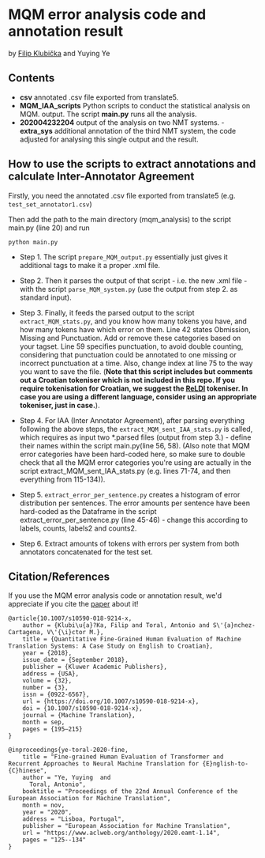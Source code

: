 # MQM error analysis code and annotation result

by [Filip Klubička](https://github.com/GreenParachute/mqm-eng-cro) and Yuying Ye


## Contents

- **csv** annotated .csv file exported from translate5.
- **MQM_IAA_scripts** Python scripts to conduct the statistical analysis on MQM. output. The script **main.py** runs all the analysis.
- **202004232204** output of the analysis on two NMT systems.
-**extra_sys** additional annotation of the third NMT system, the code adjusted for analysing this single output and the result.

## How to use the scripts to extract annotations and calculate Inter-Annotator Agreement


Firstly, you need the annotated .csv file exported from translate5 (e.g. `test_set_annotator1.csv`)  

Then add the path to the main directory (mqm_analysis) to the script main.py (line 20) and run 

```
python main.py
```

* Step 1. The script `prepare_MQM_output.py` essentially just gives it additional tags to make it a proper .xml file.

* Step 2. Then it parses the output of that script - i.e. the new .xml file - with the script `parse_MQM_system.py` (use the output from step 2. as standard input).

* Step 3. Finally, it feeds the parsed output to the script `extract_MQM_stats.py`, and you know how many tokens you have, and how many tokens have which error on them. Line 42 states Obmission, Missing and Punctuation. Add or remove these categories based on your tagset. Line 59 specifies punctuation, to avoid double counting, considering that punctuation could be annotated to one missing or incorrect punctuation at a time. Also, change index at line 75 to the way you want to save the file.
(**Note that this script  includes but comments out a Croatian tokeniser which is not included in this repo. If you require tokenisation for Croatian, we suggest the [ReLDI](https://github.com/clarinsi/reldi-tokeniser) tokeniser. In case you are using a different language, consider using an appropriate tokeniser, just in case.**). 

* Step 4. For IAA (Inter Annotator Agreement), after parsing everything following the above steps, the `extract_MQM_sent_IAA_stats.py` is called, which requires as input two \*.parsed files (output from step 3.) - define their names within the script main.py(line 56, 58). (Also note that MQM error categories have been hard-coded here, so make sure to double check that all the MQM error categories you're using are actually in the script extract_MQM_sent_IAA_stats.py (e.g. lines 71-74, and then everything from 115-134)).

* Step 5. `extract_error_per_sentence.py` creates a histogram of error distribution per sentences. The error amounts per sentence have been hard-coded  as the Dataframe in the script extract_error_per_sentence.py (line 45-46) - change this according to labels, counts, labels2 and counts2.

* Step 6. Extract amounts of tokens with errors per system from both annotators concatenated for the test set.

Citation/References
-----
If you use the MQM error analysis code or annotation result, we'd appreciate if you cite the [paper](https://arxiv.org/abs/2006.08297) about it!

```
@article{10.1007/s10590-018-9214-x,
	author = {Klubi\u{a}?Ka, Filip and Toral, Antonio and S\'{a}nchez-Cartagena, V\'{\i}ctor M.},
	title = {Quantitative Fine-Grained Human Evaluation of Machine Translation Systems: A Case Study on English to Croatian},
	year = {2018},
	issue_date = {September 2018},
	publisher = {Kluwer Academic Publishers},
	address = {USA},
	volume = {32},
	number = {3},
	issn = {0922-6567},
	url = {https://doi.org/10.1007/s10590-018-9214-x},
	doi = {10.1007/s10590-018-9214-x},
	journal = {Machine Translation},
	month = sep,
	pages = {195–215}
}
```

```
@inproceedings{ye-toral-2020-fine,
    title = "Fine-grained Human Evaluation of Transformer and Recurrent Approaches to Neural Machine Translation for {E}nglish-to-{C}hinese",
    author = "Ye, Yuying  and
      Toral, Antonio",
    booktitle = "Proceedings of the 22nd Annual Conference of the European Association for Machine Translation",
    month = nov,
    year = "2020",
    address = "Lisboa, Portugal",
    publisher = "European Association for Machine Translation",
    url = "https://www.aclweb.org/anthology/2020.eamt-1.14",
    pages = "125--134"
}
``` 
